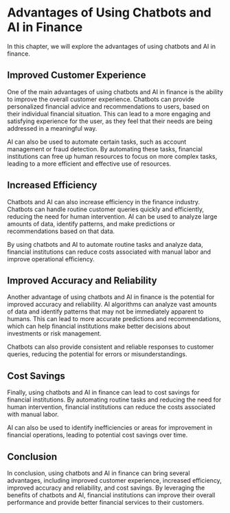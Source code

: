Advantages of Using Chatbots and AI in Finance
=====================================================================================

In this chapter, we will explore the advantages of using chatbots and AI in finance.

Improved Customer Experience
----------------------------

One of the main advantages of using chatbots and AI in finance is the ability to improve the overall customer experience. Chatbots can provide personalized financial advice and recommendations to users, based on their individual financial situation. This can lead to a more engaging and satisfying experience for the user, as they feel that their needs are being addressed in a meaningful way.

AI can also be used to automate certain tasks, such as account management or fraud detection. By automating these tasks, financial institutions can free up human resources to focus on more complex tasks, leading to a more efficient and effective use of resources.

Increased Efficiency
--------------------

Chatbots and AI can also increase efficiency in the finance industry. Chatbots can handle routine customer queries quickly and efficiently, reducing the need for human intervention. AI can be used to analyze large amounts of data, identify patterns, and make predictions or recommendations based on that data.

By using chatbots and AI to automate routine tasks and analyze data, financial institutions can reduce costs associated with manual labor and improve operational efficiency.

Improved Accuracy and Reliability
---------------------------------

Another advantage of using chatbots and AI in finance is the potential for improved accuracy and reliability. AI algorithms can analyze vast amounts of data and identify patterns that may not be immediately apparent to humans. This can lead to more accurate predictions and recommendations, which can help financial institutions make better decisions about investments or risk management.

Chatbots can also provide consistent and reliable responses to customer queries, reducing the potential for errors or misunderstandings.

Cost Savings
------------

Finally, using chatbots and AI in finance can lead to cost savings for financial institutions. By automating routine tasks and reducing the need for human intervention, financial institutions can reduce the costs associated with manual labor.

AI can also be used to identify inefficiencies or areas for improvement in financial operations, leading to potential cost savings over time.

Conclusion
----------

In conclusion, using chatbots and AI in finance can bring several advantages, including improved customer experience, increased efficiency, improved accuracy and reliability, and cost savings. By leveraging the benefits of chatbots and AI, financial institutions can improve their overall performance and provide better financial services to their customers.
